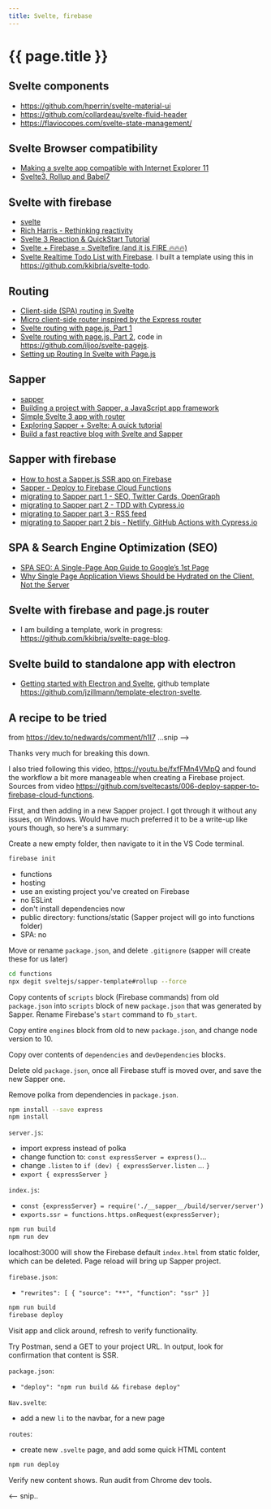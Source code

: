 ```yaml
---
title: Svelte, firebase
---
```

# {{ page.title }}

## Svelte components
* <https://github.com/hperrin/svelte-material-ui>
* <https://github.com/collardeau/svelte-fluid-header>
* <https://flaviocopes.com/svelte-state-management/>

## Svelte Browser compatibility
* [Making a svelte app compatible with Internet Explorer 11](https://blog.az.sg/posts/svelte-and-ie11/)
* [Svelte3, Rollup and Babel7](http://simey.me/svelte3-rollup-and-babel7/)

## Svelte with firebase
* [svelte](https://svelte.dev/)
* [Rich Harris - Rethinking reactivity](https://youtu.be/AdNJ3fydeao)
* [Svelte 3 Reaction & QuickStart Tutorial](https://youtu.be/043h4ugAj4c)
* [Svelte + Firebase = Sveltefire (and it is FIRE 🔥🔥🔥)](https://youtu.be/urDLn8RNlCA)
* [Svelte Realtime Todo List with Firebase](https://fireship.io/lessons/svelte-v3-overview-firebase/). I built a template using this in <https://github.com/kkibria/svelte-todo>.

## Routing
* [Client-side (SPA) routing in Svelte](https://youtu.be/edFp-vuDlLs)
* [Micro client-side router inspired by the Express router](https://visionmedia.github.io/page.js/)
* [Svelte routing with page.js, Part 1](https://dev.to/ism/svelte-routing-with-page-js-part-1-2h9h)
* [Svelte routing with page.js, Part 2](https://dev.to/ism/svelte-routing-with-page-js-part-2-4l76), code in <https://github.com/iljoo/svelte-pagejs>.
* [Setting up Routing In Svelte with Page.js](https://jackwhiting.co.uk/posts/setting-up-routing-in-svelte-with-pagejs/)


## Sapper
* [sapper](https://sapper.svelte.dev/)
* [Building a project with Sapper, a JavaScript app framework](https://www.merixstudio.com/blog/project-sapper-javascript-framework/)
* [Simple Svelte 3 app with router](https://medium.com/swlh/simple-svelte-3-app-with-router-44fe83c833b6)
* [Exploring Sapper + Svelte: A quick tutorial](https://blog.logrocket.com/exploring-sapper-svelte-a-quick-tutorial/)
* [Build a fast reactive blog with Svelte and Sapper](https://www.creativebloq.com/how-to/svelte-and-sapper)

## Sapper with firebase

* [How to host a Sapper.js SSR app on Firebase](https://dev.to/eckhardtd/how-to-host-a-sapper-js-ssr-app-on-firebase-hmb)
* [Sapper - Deploy to Firebase Cloud Functions](https://youtu.be/fxfFMn4VMpQ)
* [migrating to Sapper part 1 - SEO, Twitter Cards, OpenGraph](https://lacourt.dev/2019/06/16)
* [migrating to Sapper part 2 - TDD with Cypress.io](https://lacourt.dev/2019/06/21)
* [migrating to Sapper part 3 - RSS feed](https://lacourt.dev/2019/06/29)
* [migrating to Sapper part 2 bis - Netlify, GitHub Actions with Cypress.io](https://lacourt.dev/2019/06/30)

## SPA & Search Engine Optimization (SEO)
* [SPA SEO: A Single-Page App Guide to Google’s 1st Page](https://snipcart.com/spa-seo)
* [Why Single Page Application Views Should be Hydrated on the Client, Not the Server](https://love2dev.com/blog/why-single-page-application-views-should-be-hydrated-on-the-client-not-the-server/)

## Svelte with firebase and page.js router
* I am building a template, work in progress: <https://github.com/kkibria/svelte-page-blog>.

## Svelte build to standalone app with electron
* [Getting started with Electron and Svelte](https://dev.to/o_a_e/getting-started-with-electron-and-svelte-2gn8), 
  github template <https://github.com/jzillmann/template-electron-svelte>.




## A recipe to be tried
from <https://dev.to/nedwards/comment/h1l7> ...snip -->

Thanks very much for breaking this down.

I also tried following this video, 
<https://youtu.be/fxfFMn4VMpQ>
and found the workflow a bit more manageable when creating a Firebase project. Sources from video <https://github.com/sveltecasts/006-deploy-sapper-to-firebase-cloud-functions>. 


First, and then adding in a new Sapper project. I got through it without any issues, on Windows. Would have much preferred it to be a write-up like yours though, so here's a summary:

Create a new empty folder, then navigate to it in the VS Code terminal.

```bash
firebase init
```

* functions
* hosting
* use an existing project you've created on Firebase
* no ESLint
* don't install dependencies now
* public directory: functions/static (Sapper project will go into functions folder)
* SPA: no

Move or rename ``package.json``, and delete ``.gitignore`` (sapper will create these for us later)

```bash
cd functions
npx degit sveltejs/sapper-template#rollup --force
```


Copy contents of ``scripts`` block (Firebase commands) from old ``package.json`` into ``scripts`` block of new ``package.json`` that was generated by Sapper.
Rename Firebase's ``start`` command to ``fb_start``.

Copy entire ``engines`` block from old to new ``package.json``, and change node version to 10.

Copy over contents of ``dependencies`` and ``devDependencies`` blocks.

Delete old ``package.json``, once all Firebase stuff is moved over, and save the new Sapper one.

Remove polka from dependencies in ``package.json``.

```bash
npm install --save express
npm install
```


``server.js``:
* import express instead of polka
* change function to: ``const expressServer = express()``...
* change ``.listen`` to ``if (dev) { expressServer.listen`` ... ``}``
* ``export { expressServer }``

``index.js``:
* ``const {expressServer} = require('./__sapper__/build/server/server')``
* ``exports.ssr = functions.https.onRequest(expressServer);``

```bash
npm run build
npm run dev
```

localhost:3000 will show the Firebase default ``index.html`` from static folder, which can be deleted.
Page reload will bring up Sapper project.

``firebase.json``:

* ``"rewrites": [ { "source": "**", "function": "ssr" }]``

```bash
npm run build
firebase deploy
```

Visit app and click around, refresh to verify functionality.

Try Postman, send a GET to your project URL.
In output, look for confirmation that content is SSR.

``package.json``:
* ``"deploy": "npm run build && firebase deploy"``

``Nav.svelte``:
* add a new ``li`` to the navbar, for a new page

``routes``:
* create new ``.svelte`` page, and add some quick HTML content

```bash
npm run deploy
```
Verify new content shows.
Run audit from Chrome dev tools.

<-- snip..

